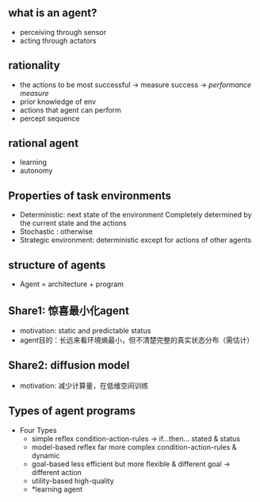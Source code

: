 ## what is an agent?
- perceiving through sensor
- acting through actators
## rationality
- the actions to be most successful -> measure success -> *performance measure*
- prior knowledge of env
- actions that agent can perform
- percept sequence
## rational agent
- learning
- autonomy
## Properties of task environments
- Deterministic: next state of the environment Completely determined by the current state and the actions
- Stochastic : otherwise
- Strategic environment: deterministic except for actions of other agents
## structure of agents
- Agent = architecture + program
## Share1: 惊喜最小化agent
- motivation: static and predictable status
- agent目的：长远来看环境熵最小，但不清楚完整的真实状态分布（需估计）
## Share2: diffusion model
- motivation: 减少计算量，在低维空间训练
## Types of agent programs
- Four Types
  - simple reflex 
     condition-action-rules -> if...then... stated & status
  - model-based reflex 
     far more complex condition-action-rules & dynamic
  - goal-based 
     less efficient but more flexible & different goal -> different action
  - utility-based
     high-quality 
  - *learning agent